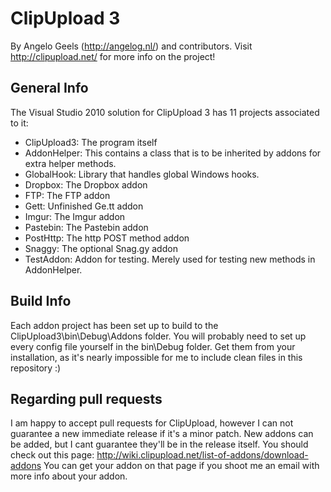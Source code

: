 ClipUpload 3
============

By Angelo Geels (http://angelog.nl/) and contributors.
Visit http://clipupload.net/ for more info on the project!

General Info
------------
The Visual Studio 2010 solution for ClipUpload 3 has 11 projects associated to it:
 - ClipUpload3: The program itself
 - AddonHelper: This contains a class that is to be inherited by addons for extra helper methods.
 - GlobalHook: Library that handles global Windows hooks.
 - Dropbox: The Dropbox addon
 - FTP: The FTP addon
 - Gett: Unfinished Ge.tt addon
 - Imgur: The Imgur addon
 - Pastebin: The Pastebin addon
 - PostHttp: The http POST method addon
 - Snaggy: The optional Snag.gy addon
 - TestAddon: Addon for testing. Merely used for testing new methods in AddonHelper.

Build Info
----------
Each addon project has been set up to build to the ClipUpload3\bin\Debug\Addons folder. You will probably need to set up every config file yourself in the bin\Debug folder. Get them from your installation, as it's nearly impossible for me to include clean files in this repository :)

Regarding pull requests
-----------------------
I am happy to accept pull requests for ClipUpload, however I can not guarantee a new immediate release if it's a minor patch. New addons can be added, but I cant guarantee they'll be in the release itself. You should check out this page: http://wiki.clipupload.net/list-of-addons/download-addons You can get your addon on that page if you shoot me an email with more info about your addon.

